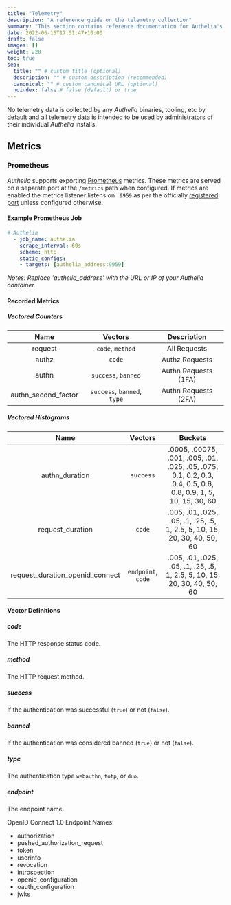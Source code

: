 ```yaml
---
title: "Telemetry"
description: "A reference guide on the telemetry collection"
summary: "This section contains reference documentation for Authelia's telemetry systems."
date: 2022-06-15T17:51:47+10:00
draft: false
images: []
weight: 220
toc: true
seo:
  title: "" # custom title (optional)
  description: "" # custom description (recommended)
  canonical: "" # custom canonical URL (optional)
  noindex: false # false (default) or true
---
```


No telemetry data is collected by any *Authelia* binaries, tooling, etc by default and all telemetry data is intended
to be used by administrators of their individual *Authelia* installs.

## Metrics

### Prometheus

*Authelia* supports exporting [Prometheus] metrics. These metrics are served on a separate port at the `/metrics` path
when configured. If metrics are enabled the metrics listener listens on `:9959` as per the officially
[registered port] unless configured otherwise.

#### Example Prometheus Job
```yaml
# Authelia
  - job_name: authelia
    scrape_interval: 60s
    scheme: http
    static_configs:
    - targets: [authelia_address:9959]
```
*Notes: Replace 'authelia_address' with the URL or IP of your Authelia container.*


#### Recorded Metrics

##### Vectored Counters

|        Name         |           Vectors           |     Description      |
|:-------------------:|:---------------------------:|:--------------------:|
|       request       |      `code`, `method`       |     All Requests     |
|        authz        |           `code`            |    Authz Requests    |
|        authn        |     `success`, `banned`     | Authn Requests (1FA) |
| authn_second_factor | `success`, `banned`, `type` | Authn Requests (2FA) |

##### Vectored Histograms

|              Name               |      Vectors       |                                                    Buckets                                                    |
|:-------------------------------:|:------------------:|:-------------------------------------------------------------------------------------------------------------:|
|         authn_duration          |     `success`      | .0005, .00075, .001, .005, .01, .025, .05, .075, 0.1, 0.2, 0.3, 0.4, 0.5, 0.6, 0.8, 0.9, 1, 5, 10, 15, 30, 60 |
|        request_duration         |       `code`       |                   .005, .01, .025, .05, .1, .25, .5, 1, 2.5, 5, 10, 15, 20, 30, 40, 50, 60                    |
| request_duration_openid_connect | `endpoint`, `code` |                   .005, .01, .025, .05, .1, .25, .5, 1, 2.5, 5, 10, 15, 20, 30, 40, 50, 60                    |

#### Vector Definitions

##### code

The HTTP response status code.

##### method

The HTTP request method.

##### success

If the authentication was successful (`true`) or not (`false`).

##### banned

If the authentication was considered banned (`true`) or not (`false`).

##### type

The authentication type `webauthn`, `totp`, or `duo`.

##### endpoint

The endpoint name.

OpenID Connect 1.0 Endpoint Names:

- authorization
- pushed_authorization_request
- token
- userinfo
- revocation
- introspection
- openid_configuration
- oauth_configuration
- jwks

[Prometheus]: https://prometheus.io/
[registered port]: https://github.com/prometheus/prometheus/wiki/Default-port-allocations

